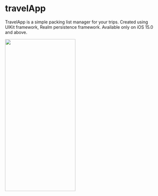 # travelApp

TravelApp is a simple packing list manager for your trips. Created using UIKit framework, Realm persistence framework. Available only on iOS 15.0 and above.



<img src="https://github.com/andrwstepanov/travelApp/blob/main/replay.gif" width="232" height="500" />

